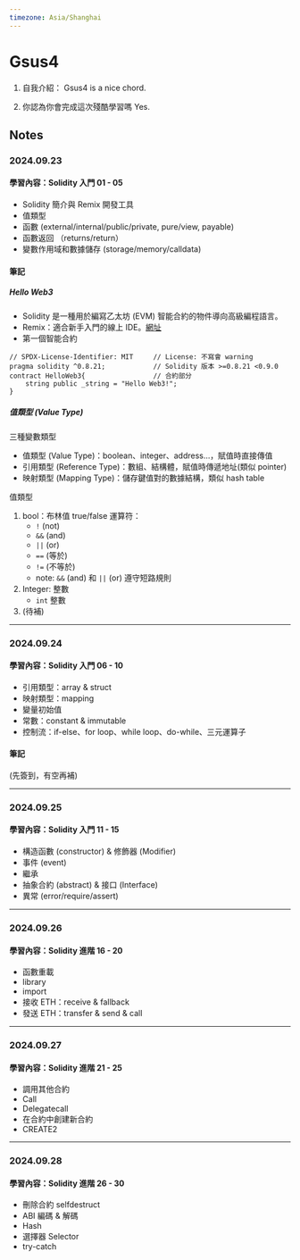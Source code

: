 ```yaml
---
timezone: Asia/Shanghai
---
```



# Gsus4

1. 自我介紹： Gsus4 is a nice chord.

2. 你認為你會完成這次殘酷學習嗎 Yes.
   
## Notes

<!-- Content_START -->

### 2024.09.23
#### 學習內容：Solidity 入門 01 - 05
+ Solidity 簡介與 Remix 開發工具
+ 值類型
+ 函數 (external/internal/public/private, pure/view, payable)
+ 函數返回 （returns/return）
+ 變數作用域和數據儲存  (storage/memory/calldata)

#### 筆記
##### Hello Web3
* Solidity 是一種用於編寫乙太坊 (EVM) 智能合約的物件導向高級編程語言。
* Remix：適合新手入門的線上 IDE。[網址](https://remix.ethereum.org)
* 第一個智能合約
``` solidity
// SPDX-License-Identifier: MIT     // License: 不寫會 warning
pragma solidity ^0.8.21;            // Solidity 版本 >=0.8.21 <0.9.0
contract HelloWeb3{                 // 合約部分
    string public _string = "Hello Web3!";
}
```
##### 值類型 (Value Type)

三種變數類型
* 值類型 (Value Type)：boolean、integer、address...，賦值時直接傳值
* 引用類型 (Reference Type)：數組、結構體，賦值時傳遞地址(類似 pointer)
* 映射類型 (Mapping Type)：儲存鍵值對的數據結構，類似 hash table

值類型
1. bool：布林值 true/false
   運算符：
   * ```!```  (not)
   * ```&&``` (and)
   * ```||``` (or)
   * ```==``` (等於)
   * ```!=``` (不等於)
   * note: ```&&``` (and) 和 ```||``` (or) 遵守短路規則
1. Integer: 整數
   * ```int``` 整數
2. (待補)

---

### 2024.09.24
#### 學習內容：Solidity 入門 06 - 10
* 引用類型：array & struct
* 映射類型：mapping
* 變量初始值
* 常數：constant & immutable
* 控制流：if-else、for loop、while loop、do-while、三元運算子
#### 筆記
(先簽到，有空再補)

---

### 2024.09.25
#### 學習內容：Solidity 入門 11 - 15
* 構造函數 (constructor) & 修飾器 (Modifier)
* 事件 (event)
* 繼承
* 抽象合約 (abstract) & 接口 (Interface)
* 異常 (error/require/assert)

---

### 2024.09.26
#### 學習內容：Solidity 進階 16 - 20
* 函數重載
* library
* import
* 接收 ETH：receive & fallback
* 發送 ETH：transfer & send & call

---

### 2024.09.27
#### 學習內容：Solidity 進階 21 - 25
* 調用其他合約
* Call
* Delegatecall
* 在合約中創建新合約
* CREATE2

---

### 2024.09.28
#### 學習內容：Solidity 進階 26 - 30
* 刪除合約 selfdestruct
* ABI 編碼 & 解碼
* Hash
* 選擇器 Selector
* try-catch

### 

<!-- Content_END -->
